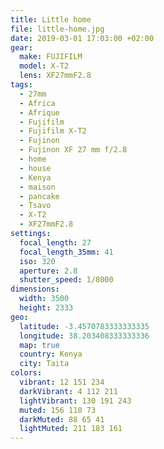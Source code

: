 ```yaml
---
title: Little home
file: little-home.jpg
date: 2019-03-01 17:03:00 +02:00
gear:
  make: FUJIFILM
  model: X-T2
  lens: XF27mmF2.8
tags:
  - 27mm
  - Africa
  - Afrique
  - Fujifilm
  - Fujifilm X-T2
  - Fujinon
  - Fujinon XF 27 mm f/2.8
  - home
  - house
  - Kenya
  - maison
  - pancake
  - Tsavo
  - X-T2
  - XF27mmF2.8
settings:
  focal_length: 27
  focal_length_35mm: 41
  iso: 320
  aperture: 2.8
  shutter_speed: 1/8000
dimensions:
  width: 3500
  height: 2333
geo:
  latitude: -3.4570783333333335
  longitude: 38.203408333333336
  map: true
  country: Kenya
  city: Taita
colors:
  vibrant: 12 151 234
  darkVibrant: 4 112 211
  lightVibrant: 130 191 243
  muted: 156 110 73
  darkMuted: 88 65 41
  lightMuted: 211 183 161
---
```



